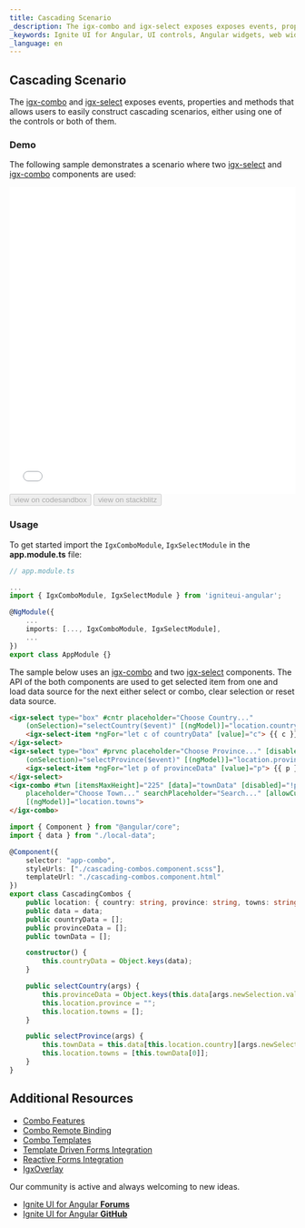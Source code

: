 ```yaml
---
title: Cascading Scenario
_description: The igx-combo and igx-select exposes exposes events, properties and methods that allows users to easily construct cascading scenarios, either using one of the controls or both of them.
_keywords: Ignite UI for Angular, UI controls, Angular widgets, web widgets, UI widgets, Angular, Native Angular Components Suite, Native Angular Controls, Native Angular Components Library, Angular Combo components, Angular Combo controls, Angular Cascading Combo, Angular Select, Angular Cascading Scenario
_language: en
---
```


## Cascading Scenario
<p class="highlight">

The [igx-combo]({environment:angularApiUrl}/classes/igxcombocomponent.html) and [igx-select]({environment:angularApiUrl}/classes/igxselectcomponent.html) exposes events, properties and methods that allows users to easily construct cascading scenarios, either using one of the controls or both of them.
</p>
<div class="divider"></div>

### Demo

The following sample demonstrates a scenario where two [igx-select]({environment:angularApiUrl}/classes/igxselectcomponent.html) and [igx-combo]({environment:angularApiUrl}/classes/igxcombocomponent.html) components are used:

<div class="sample-container loading" style="height: 540px;">
    <iframe id="cascading-combos-sample" frameborder="0" seamless width="100%" height="100%" src="{environment:demosBaseUrl}/lists/cascading-combos" onload="onSampleIframeContentLoaded(this);"></iframe>
</div>
<div>
<button data-localize="codesandbox" disabled class="codesandbox-btn" data-iframe-id="cascading-combos-sample" data-demos-base-url="{environment:demosBaseUrl}">view on codesandbox</button>
<button data-localize="stackblitz" disabled class="stackblitz-btn" data-iframe-id="cascading-combos-sample" data-demos-base-url="{environment:demosBaseUrl}">view on stackblitz</button>
</div>
<div class="divider--half"></div>

### Usage
To get started import the `IgxComboModule`, `IgxSelectModule` in the **app.module.ts** file:

```typescript
// app.module.ts

...
import { IgxComboModule, IgxSelectModule } from 'igniteui-angular';

@NgModule({
    ...
    imports: [..., IgxComboModule, IgxSelectModule],
    ...
})
export class AppModule {}
```

The sample below uses an [igx-combo]({environment:angularApiUrl}/classes/igxcombocomponent.html) and two [igx-select]({environment:angularApiUrl}/classes/igxselectcomponent.html) components. The API of the both components are used to get selected item from one and load data source for the next either select or combo, clear selection or reset data source.

```html
<igx-select type="box" #cntr placeholder="Choose Country..."
    (onSelection)="selectCountry($event)" [(ngModel)]="location.country">
    <igx-select-item *ngFor="let c of countryData" [value]="c"> {{ c }} </igx-select-item>
</igx-select>
<igx-select type="box" #prvnc placeholder="Choose Province..." [disabled]="!cntr.value"
    (onSelection)="selectProvince($event)" [(ngModel)]="location.province">
    <igx-select-item *ngFor="let p of provinceData" [value]="p"> {{ p }} </igx-select-item>
</igx-select>
<igx-combo #twn [itemsMaxHeight]="225" [data]="townData" [disabled]="!prvnc.value"
    placeholder="Choose Town..." searchPlaceholder="Search..." [allowCustomValues]="false"
    [(ngModel)]="location.towns">
</igx-combo>

```

```typescript
import { Component } from "@angular/core";
import { data } from "./local-data";

@Component({
    selector: "app-combo",
    styleUrls: ["./cascading-combos.component.scss"],
    templateUrl: "./cascading-combos.component.html"
})
export class CascadingCombos {
    public location: { country: string, province: string, towns: string[] } = { country: "", province: "", towns: [] };
    public data = data;
    public countryData = [];
    public provinceData = [];
    public townData = [];

    constructor() {
        this.countryData = Object.keys(data);
    }

    public selectCountry(args) {
        this.provinceData = Object.keys(this.data[args.newSelection.value]);
        this.location.province = "";
        this.location.towns = [];
    }

    public selectProvince(args) {
        this.townData = this.data[this.location.country][args.newSelection.value];
        this.location.towns = [this.townData[0]];
    }
}
```

## Additional Resources
<div class="divider--half"></div>

* [Combo Features](combo_features.md)
* [Combo Remote Binding](combo_remote.md)
* [Combo Templates](combo_templates.md)
* [Template Driven Forms Integration](input_group.md)
* [Reactive Forms Integration](input_group_reactive_forms.md)
* [IgxOverlay]({environment:angularApiUrl}/classes/igxoverlayservice.html)

Our community is active and always welcoming to new ideas.

* [Ignite UI for Angular **Forums**](https://www.infragistics.com/community/forums/f/ignite-ui-for-angular)
* [Ignite UI for Angular **GitHub**](https://github.com/IgniteUI/igniteui-angular)